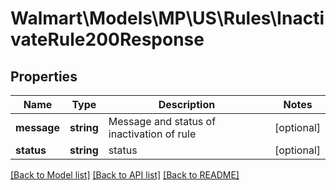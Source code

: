# Walmart\Models\MP\US\Rules\InactivateRule200Response

## Properties

Name | Type | Description | Notes
------------ | ------------- | ------------- | -------------
**message** | **string** | Message and status of inactivation of rule | [optional]
**status** | **string** | status | [optional]


[[Back to Model list]](./) [[Back to API list]](../../../../../README.md#supported-apis) [[Back to README]](../../../../../README.md)
